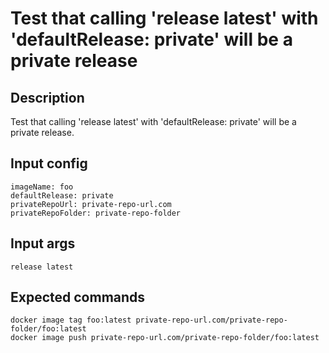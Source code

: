 # Test that calling 'release latest' with 'defaultRelease: private' will be a private release

## Description

Test that calling 'release latest' with 'defaultRelease: private' will be a private release.

## Input config

    imageName: foo
    defaultRelease: private
    privateRepoUrl: private-repo-url.com
    privateRepoFolder: private-repo-folder

## Input args

    release latest

## Expected commands

    docker image tag foo:latest private-repo-url.com/private-repo-folder/foo:latest
    docker image push private-repo-url.com/private-repo-folder/foo:latest
